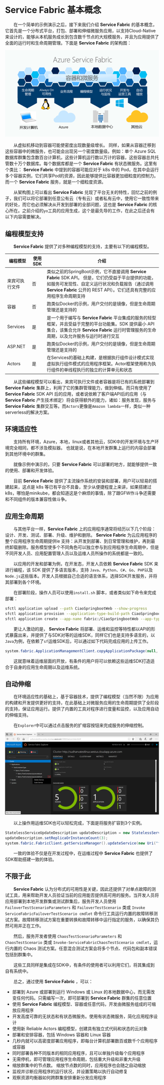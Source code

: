 # Service Fabric 基本概念

&nbsp;&nbsp;&nbsp;&nbsp;&nbsp;&nbsp;&nbsp;在一个简单的示例演示之后，接下来我们介绍 **Service Fabric** 的基本概念，它首先是一个分布式平台，打包、部署和伸缩微服务应用，以支持Cloud-Native来设计的，能够从本机服务成长到包含数千节点的大规模服务，并且为应用提供了全面的运行时和生命周期管理。下面是 **Service Fabric** 的架构图：

<center>
<img src="https://github.com/weipeng2k/service-fabric-guide/raw/master/resource/chapter-2-1.png" />
</center>

&nbsp;&nbsp;&nbsp;&nbsp;&nbsp;&nbsp;&nbsp;从虚拟机移动到容器可能使密度出现数量级增长。 同样，如果从容器迁移到这些容器中的微服务，也可能会出现另一个密度数量级。例如：单个 Azure SQL 数据库群集包含数百台计算机，这些计算机运行数以万计的容器，这些容器总共托管数十万个数据库。每个数据库都是一个 **Service Fabric** 有状态微服务。这里有个类比： **Service Fabric** 中提到的容器可能应对于 k8s 中的 Pod，在其中会运行多个容器实例，它们共享Pod的资源，因此能够提供比容器更加细粒度的控制力。而一个 **Service Fabric** 服务，就是一个细粒度资源。

&nbsp;&nbsp;&nbsp;&nbsp;&nbsp;&nbsp;&nbsp;从架构图上可以看出 **Service Fabric** 兑现了平台无关的特性，回忆之前的例子，我们可以将它部署到任意公有云（专有云）或者私有云中，使用它一致性带来的好处，而它也必须解决从开发到部署的全部问题，这也是 **Service Fabric** 的核心所在。之前介绍的`yo`工具的应用生成，这个是最先导的工作，在此之后还会有以下内容需要解决。

## 编程模型支持

&nbsp;&nbsp;&nbsp;&nbsp;&nbsp;&nbsp;&nbsp;**Service Fabric** 提供了对多种编程模型的支持，主要有以下的编程模型。

|编程模型|使用SDK|介绍|
|-----|-----|-----|
|来宾可执行文件|否|类似之前的SpringBoot示例，它不直接调用 **Service Fabric** SDK API。 但是，它们仍受益于平台提供的功能，如服务可发现性、自定义运行状况和负载报告（通过调用 **Service Fabric** 公开的 REST API）。它们还具有完整的应用程序生命周期支持|
|容器|否|跑类似Docker的示例，用户交付的是镜像，但是生命周期管理还是支持的|
|Services|是|是一个用于编写与 **Service Fabric** 平台集成的服务的轻型框架，并且受益于完整的平台功能集。SDK 提供最小 API 集合，该集合允许 **Service Fabric** 运行时管理服务的生命周期，以及允许服务与运行时进行交互|
|ASP.NET|是|跑类似Docker的示例，用户交付的是镜像，但是生命周期管理还是支持的|
|Actors|是|在Services的基础上构建，是根据执行组件设计模式实现虚拟执行组件模式的应用程序框架。Actor框架使用称为执行组件的单线程执行的独立的计算单元和状态|

&nbsp;&nbsp;&nbsp;&nbsp;&nbsp;&nbsp;&nbsp;从这些编程模型可以看出，来宾可执行文件或者容器是将已有的系统部署到 **Service Fabric** 集群上，利用了它的集群管理能力，做到伸缩。而只有使用了 **Service Fabric** SDK API 后的应用，或者说依赖了客户端API后的应用（与 **Service Fabric** 产生技术绑定）将会获得额外的能力，诸如：服务发现，服务与 **Service Fabric** 集群交互等。而`Actors`更像是`Amazon lambda`一样，类似一种serverless的解决方案。

## 环境适应性

&nbsp;&nbsp;&nbsp;&nbsp;&nbsp;&nbsp;&nbsp;支持所有环境，Azure，本地，linux或者其他云，SDK中的开发环境与生产环境完全相同，都不涉及模拟器。 也就是说，在本地开发群集上运行的内容会部署到其他环境中的群集。

&nbsp;&nbsp;&nbsp;&nbsp;&nbsp;&nbsp;&nbsp;就像示例中演示的，只要 **Service Fabric** 可以部署的地方，就能够提供一致的使用、部署和开发体验。

&nbsp;&nbsp;&nbsp;&nbsp;&nbsp;&nbsp;&nbsp;目前 **Service Fabric** 提供了主流操作系统的安装和部署，用户可以轻易的搭建起来，这点是 k8s 等已有平台不具备，至少从便捷程度上来讲，如果搭建过k8s，哪怕是minikube，都会知道这是个麻烦的事情，除了跟GFW作斗争还需要和不同组件的版本兼容性做斗争。

## 应用生命周期

&nbsp;&nbsp;&nbsp;&nbsp;&nbsp;&nbsp;&nbsp;与其他平台一样，**Service Fabric** 上的应用程序通常将经历以下几个阶段：设计、开发、测试、部署、升级、维护和删除。 **Service Fabric** 为云应用程序的整个应用程序生命周期提供le 支持：从开发到部署、到日常管理和维护，再到最终卸载删除。服务模型使多个不同角色可以独立参与到应用程序生命周期中，但是不同开发人员、应用配置管理人员以及运维人员所操作的系统都是一致的。

&nbsp;&nbsp;&nbsp;&nbsp;&nbsp;&nbsp;&nbsp;以应用的开发和部署为例，在开发态，开发人员依赖 **Service Fabric** SDK 来进行编程，该 SDK 提供了多语言版本，支持 `Java`、`Python`、`C#`、`Go`、`PHP`以及`Node.js`这些版本。开发人员根据自己合适的语言体系，选择SDK开发服务，并将其部署到各个环境。

&nbsp;&nbsp;&nbsp;&nbsp;&nbsp;&nbsp;&nbsp;在部署阶段，操作人员可以使用`install.sh` 脚本，或者类似如下命令来完成部署：

```sh
sfctl application upload --path CiaoSpringbootWeb --show-progress
sfctl application provision --application-type-build-path CiaoSpringbootWeb
sfctl application create --app-name fabric:/CiaoSpringbootWeb --app-type CiaoSpringbootWebType --app-version 1.0.0
```

&nbsp;&nbsp;&nbsp;&nbsp;&nbsp;&nbsp;&nbsp;更让人激动的是， **Service Fabric** 将部署、运维和监控等特性都以API的形式暴露出来，并提供了与SDK对等的运维SDK，同样它们也是支持多语言的，以`Java`为例，在依赖了`sf`运维SDK后，可以通过如下代码完成应用的上传工作。

```java
system.fabric.ApplicationManagementClient.copyApplicationPackage(null, "CiaoSpringbootWeb", null);
```

&nbsp;&nbsp;&nbsp;&nbsp;&nbsp;&nbsp;&nbsp;这就意味着运维层面的开放，有条件的用户将可以依赖这些运维SDK打造适合于自身的应用生命周期以及运维系统。

## 自动伸缩

&nbsp;&nbsp;&nbsp;&nbsp;&nbsp;&nbsp;&nbsp;在环境适应性的基础上，基于容器技术，提供了编程模型（当然不限）为应用的构建和开发提供更好的支持，在此基础上对微服务应用的生命周期提供了全阶段的支持，保证应用运行。提供了内置的工具对程序进行度量和监控，以及应用自动的伸缩支持。

&nbsp;&nbsp;&nbsp;&nbsp;&nbsp;&nbsp;&nbsp;在`Explorer`中可以通过点击服务的扩缩容按钮来完成服务的伸缩控制。

<center>
<img src="https://github.com/weipeng2k/service-fabric-guide/raw/master/resource/chapter-2-2.png" />
</center>

&nbsp;&nbsp;&nbsp;&nbsp;&nbsp;&nbsp;&nbsp;以上操作用运维SDK也可以轻松完成，下面是将服务扩容到3个实例。

```java
StatelessServiceUpdateDescription updateDescription = new StatelessServiceUpdateDescription();
updateDescription.setReplicaOrInstanceCount(3);
system.fabric.FabricClient.getServiceManager().updateService(new Uri("fabric:/CiaoSpringbootWeb/WebRuntimeService"), updateDescription);
```

&nbsp;&nbsp;&nbsp;&nbsp;&nbsp;&nbsp;&nbsp;一致的体验不仅是在开发过程中，在运维过程中 **Service Fabric** 也提供了SDK帮助搭建一致的体验。

## 不限于此

&nbsp;&nbsp;&nbsp;&nbsp;&nbsp;&nbsp;&nbsp;**Service Fabric** 认为分布式的可用性是关键，因此还提供了对单点故障的测试工具，用来帮助开发人员验证当前的应用能否提供高可用的服务。当开发人员将应用部署到本地开发群集或测试群集后，服务开发人员使用 `FailoverTestScenarioParameters` 和 `FailoverTestScenario` 类或 `Invoke ServiceFabricFailoverTestScenario cmdlet` 命令行工具运行内置的故障转移测试方案。故障转移测试方案在重要转换和故障转移中运行指定的服务，以确保其仍然可用并正在工作。

&nbsp;&nbsp;&nbsp;&nbsp;&nbsp;&nbsp;&nbsp;然后，服务开发者使用 `ChaosTestScenarioParameters` 和 `ChaosTestScenario` 类或 `Invoke-ServiceFabricChaosTestScenario cmdlet`，运行内置的 Chaos 测试方案。任意混合测试方案会将多个节点、代码包和副本错误包括到群集中。

&nbsp;&nbsp;&nbsp;&nbsp;&nbsp;&nbsp;&nbsp;这些工具同样是集成在SDK中，有条件的使用者可以利用它们，将其集成到自有系统中。

&nbsp;&nbsp;&nbsp;&nbsp;&nbsp;&nbsp;&nbsp;总之，通过使用 **Service Fabric** ，可以：
* 部署到 Azure 或部署到运行 Windows 或 Linux 的本地数据中心，而无需改变任何代码。只需编写一次，即可部署到 **Service Fabric** 群集的任意位置
* 使用 **Service Fabric** 编程模型、容器或任意代码，开发由微服务组成的可缩放应用程序
* 开发高度可靠的无状态和有状态微服务。使用有状态微服务，简化应用程序设计
* 使用新 Reliable Actors 编程模型，创建具有独立式代码和状态的云对象
* 部署和安排容器，包括 Windows 容器和 Linux 容器
* 几秒内就可以高密度部署应用程序，即每台计算机部署数百或数千个应用程序或容器
* 同时部署各种不同版本的相同应用程序，且可以单独升级每个应用程序
* 无需停机，即可管理应用程序生命周期，包括重大升级和非重大升级
* 缩放群集中的节点数。 缩放节点数的同时，应用程序也会随之自动缩放
* 监视并诊断应用程序的运行状况，并设置策略以执行自动修复
* 观察资源均衡器如何跨群集安排重新分发应用程序
